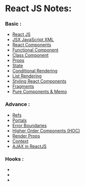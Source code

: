 # React JS Notes:

### Basic :

* [React JS](BASIC.md#reactjs)
* [JSX JavaScript XML](BASIC.md#jsx-javascript-xml)
* [React Components](BASIC.md#react-components)
* [Functional Component](BASIC.md#function-component)
* [Class Component](BASIC.md#class-component)
* [Props](BASIC.md#props)
* [State](BASIC.md#state)
* [Conditional Rendering](BASIC.md#conditional-rendering)
* [List Rendering](BASIC.md#list-rendering)
* [Styling React Components](BASIC.md#styling-react-components)
* [Fragments](BASIC.md#fragments)
* [Pure Components & Memo](BASIC.md#pure-components)

### Advance : 

* [Refs](BASIC.md#refs)
* [Portals](BASIC.md#portals)
* [Error Boundaries](BASIC.md#error-boundaries)
* [Higher Order Components (HOC)](BASIC.md#higher-order-components)
* [Render Props](BASIC.md#render-props)
* [Context](BASIC.md#context)
* [AJAX in ReactJS](BASIC.md#ajax-in-reactjs)

### Hooks : 
* []()
* []()
* []()
